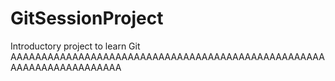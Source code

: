 # GitSessionProject
Introductory project to learn Git
AAAAAAAAAAAAAAAAAAAAAAAAAAAAAAAAAAAAAAAAAAAAAAAAAAAAAAAAAAAAAAAAAAAAA
